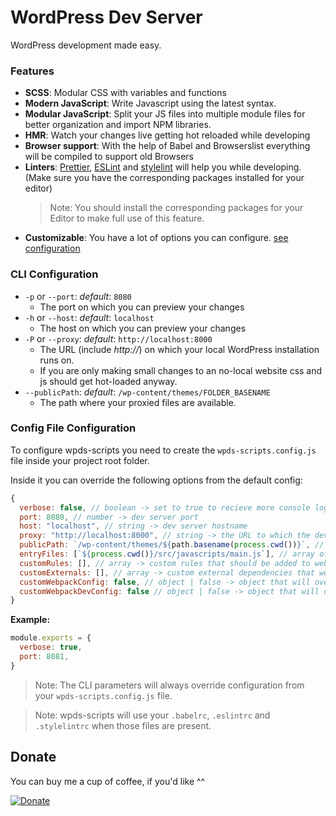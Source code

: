 # WordPress Dev Server

WordPress development made easy.

### Features

- **SCSS**: Modular CSS with variables and functions
- **Modern JavaScript**: Write Javascript using the latest syntax.
- **Modular JavaScript**: Split your JS files into multiple module files for better organization and import NPM libraries.
- **HMR**: Watch your changes live getting hot reloaded while developing
- **Browser support**: With the help of Babel and Browserslist everything will be compiled to support old Browsers
- **Linters**: [Prettier](https://prettier.io/), [ESLint](https://eslint.org/) and [stylelint](https://stylelint.io/) will help you while developing. (Make sure you have the corresponding packages installed for your editor)
  > Note: You should install the corresponding packages for your Editor to make full use of this feature.
- **Customizable**: You have a lot of options you can configure. [see configuration](#cli-configuration)

### CLI Configuration

- `-p` or `--port`: _default_: `8080`
  - The port on which you can preview your changes
- `-h` or `--host`: _default_: `localhost`
  - The host on which you can preview your changes
- `-P` or `--proxy`: _default_: `http://localhost:8000`
  - The URL (include _http://_) on which your local WordPress installation runs on.
  - If you are only making small changes to an no-local website css and js should get hot-loaded anyway.
- `--publicPath`: _default_: `/wp-content/themes/FOLDER_BASENAME`
  - The path where your proxied files are available.

### Config File Configuration

To configure wpds-scripts you need to create the `wpds-scripts.config.js` file inside your project root folder.

Inside it you can override the following options from the default config:

```JavaScript
{
  verbose: false, // boolean -> set to true to recieve more console logs
  port: 8080, // number -> dev server port
  host: "localhost", // string -> dev server hostname
  proxy: "http://localhost:8000", // string -> the URL to which the dev server will redirect to (include the http protocol!)
  publicPath: `/wp-content/themes/${path.basename(process.cwd())}`, // string -> the path where your files are exposed to public
  entryFiles: [`${process.cwd()}/src/javascripts/main.js`], // array of strings -> files which are getting bundled (import stylesheets from withing those files, don't load them here!)
  customRules: [], // array -> custom rules that should be added to webpack
  customExternals: [], // array -> custom external dependencies that webpack should ignore when bundling (@wordpress/** packages are already ignored)
  customWebpackConfig: false, // object | false -> object that will override the webpack config (only use this if the above configurations do not suffice!)
  customWebpackDevConfig: false // object | false -> object that will override the webpack dev server config (only use this if the above configurations do not suffice!)
}
```

**Example:**

```JavaScript
module.exports = {
  verbose: true,
  port: 8081,
}
```

> Note: The CLI parameters will always override configuration from your `wpds-scripts.config.js` file.

> Note: wpds-scripts will use your `.babelrc`, `.eslintrc` and `.stylelintrc` when those files are present.

## Donate

You can buy me a cup of coffee, if you'd like ^^

[![Donate](https://www.paypalobjects.com/en_US/CH/i/btn/btn_donateCC_LG.gif)](https://www.paypal.com/cgi-bin/webscr?cmd=_s-xclick&hosted_button_id=AXJFXBX8XLYXQ&source=url)

